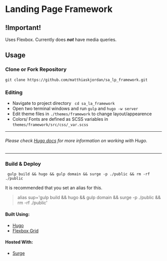 # Landing Page Framework

## !Important!
Uses Flexbox. Currently does ***not*** have media queries.

## Usage

### Clone or Fork Repository
`git clone https://github.com/matthiaskjordan/sa_lp_framework.git`

### Editing
- Navigate to project directory ` cd sa_la_framework`
- Open two terminal windows and run `gulp` and `hugo -w server`
- Edit theme files in `./themes/framework` to change layout/appearence
- Colors/ Fonts are defined as SCSS variables in `themes/framework/src/css/_var.scss`

---
###### Please check [Hugo docs](https://gohugo.io/overview/introduction/) for more information on working with Hugo.
---

### Build & Deploy
` gulp build && hugo && gulp domain && surge -p ./public && rm -rf ./public`

It is recommended that you set an alias for this.

> alias sup='gulp build && hugo && gulp domain && surge -p ./public && rm -rf ./public'


#### Built Using:
- [Hugo](https://gohugo.io)
- [Flexbox Grid](http://flexboxgrid.com)

#### Hosted With:
- [Surge](https://surge.sh)
